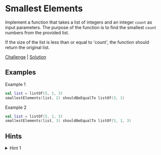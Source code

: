 # Smallest Elements

Implement a function that takes a list of integers and an integer `count` as input parameters. The purpose of the 
function is to find the smallest `count` numbers from the provided list.

If the size of the list is less than or equal to 'count', the function should return the original list. 

[Challenge](Challenge.kt) | [Solution](Solution.kt)

## Examples

Example 1

```kotlin
val list = listOf(5, 1, 3)
smallestElements(list, 2) shouldBeEqualTo listOf(3, 1)
```

Example 2

```kotlin
val list = listOf(5, 1, 3)
smallestElements(list, 3) shouldBeEqualTo listOf(5, 1, 3)
```

## Hints

<details>
<summary>Hint 1</summary>
Use `PriorityQueue` to store the smallest elements.
</details>
